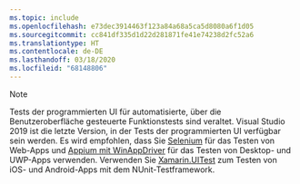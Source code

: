 ```yaml
---
ms.topic: include
ms.openlocfilehash: e73dec3914463f123a84a68a5ca5d8080a6f1d05
ms.sourcegitcommit: cc841df335d1d22d281871fe41e74238d2fc52a6
ms.translationtype: HT
ms.contentlocale: de-DE
ms.lasthandoff: 03/18/2020
ms.locfileid: "68148806"
---
```

> [!NOTE]
> Tests der programmierten UI für automatisierte, über die Benutzeroberfläche gesteuerte Funktionstests sind veraltet. Visual Studio 2019 ist die letzte Version, in der Tests der programmierten UI verfügbar sein werden. Es wird empfohlen, dass Sie [Selenium](https://docs.seleniumhq.org/) für das Testen von Web-Apps und [Appium mit WinAppDriver](https://github.com/Microsoft/WinAppDriver) für das Testen von Desktop- und UWP-Apps verwenden. Verwenden Sie [Xamarin.UITest](/appcenter/test-cloud/uitest/) zum Testen von iOS- und Android-Apps mit dem NUnit-Testframework.